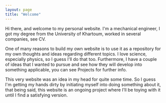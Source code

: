 ```yaml
---
layout: page
title: "Welcome"
---
```


Hi there, and welcome to my personal website. I'm a mechanical engineer, I got my degree from the University of Khartoum, worked in several companies, see CV.

One of many reasons to build my own website is to use it as a repository for my own thoughts and ideas regarding different topics. I love science, especially physics, so I guess I'll do that too. Furthermore, I have a couple of ideas that I wanted to pursue and see how they will develop into something applicable, you can see Projects for further info.

This very website was an idea in my head for quite some time. So I guess I'm getting my hands dirty by initiating myself into doing something about it, that being said, this website is an ongoing project where I'll be toying with it until I find a satisfying version.
